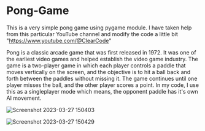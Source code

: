 # Pong-Game
This is a very simple pong game using pygame module. I have taken help from this particular YouTube channel and modify the code a little bit
"https://www.youtube.com/@ClearCode"

Pong is a classic arcade game that was first released in 1972. It was one of the earliest video games and helped establish the video game industry. The game is a two-player game in which each player controls a paddle that moves vertically on the screen, and the objective is to hit a ball back and forth between the paddles without missing it. The game continues until one player misses the ball, and the other player scores a point.
In my code, I use this as a singleplayer mode which means, the opponent paddle has it's own AI movement.


![Screenshot 2023-03-27 150403](https://user-images.githubusercontent.com/111201198/227896465-97808a3c-faea-44a9-b8dd-7a4b21218fd0.jpg)


![Screenshot 2023-03-27 150429](https://user-images.githubusercontent.com/111201198/227896619-d3b6e2cf-46fc-4883-80a4-2152c28f3789.jpg)
